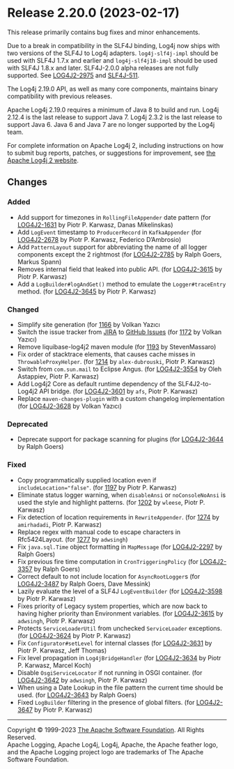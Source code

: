 <!---
 Licensed to the Apache Software Foundation (ASF) under one or more
 contributor license agreements.  See the NOTICE file distributed with
 this work for additional information regarding copyright ownership.
 The ASF licenses this file to You under the Apache License, Version 2.0
 (the "License"); you may not use this file except in compliance with
 the License.  You may obtain a copy of the License at

      http://www.apache.org/licenses/LICENSE-2.0

 Unless required by applicable law or agreed to in writing, software
 distributed under the License is distributed on an "AS IS" BASIS,
 WITHOUT WARRANTIES OR CONDITIONS OF ANY KIND, either express or implied.
 See the License for the specific language governing permissions and
 limitations under the License.
-->

# Release 2.20.0 (2023-02-17)

This release primarily contains bug fixes and minor enhancements.

Due to a break in compatibility in the SLF4J binding, Log4j now ships with two versions of the SLF4J to Log4j adapters. `log4j-slf4j-impl` should be used with SLF4J 1.7.x and earlier and `log4j-slf4j18-impl` should be used with SLF4J 1.8.x and later. SLF4J-2.0.0 alpha releases are not fully supported. See [LOG4J2-2975](https://issues.apache.org/jira/browse/LOG4J2-2975) and [SLF4J-511](https://jira.qos.ch/browse/SLF4J-511).

The Log4j 2.19.0 API, as well as many core components, maintains binary compatibility with previous releases.

Apache Log4j 2.19.0 requires a minimum of Java 8 to build and run. Log4j 2.12.4 is the last release to support Java 7. Log4j 2.3.2 is the last release to support Java 6. Java 6 and Java 7 are no longer supported by the Log4j team.

For complete information on Apache Log4j 2, including instructions on how to submit bug reports, patches, or suggestions for improvement, see [the Apache Log4j 2 website](http://logging.apache.org/log4j/2.x/).

## Changes

### Added
*   Add support for timezones in `RollingFileAppender` date pattern (for [LOG4J2-1631](https://issues.apache.org/jira/browse/LOG4J2-1631) by Piotr P. Karwasz, Danas Mikelinskas)
*   Add `LogEvent` timestamp to `ProducerRecord` in `KafkaAppender` (for [LOG4J2-2678](https://issues.apache.org/jira/browse/LOG4J2-2678) by Piotr P. Karwasz, Federico D’Ambrosio)
*   Add `PatternLayout` support for abbreviating the name of all logger components except the 2 rightmost (for [LOG4J2-2785](https://issues.apache.org/jira/browse/LOG4J2-2785) by Ralph Goers, Markus Spann)
*   Removes internal field that leaked into public API. (for [LOG4J2-3615](https://issues.apache.org/jira/browse/LOG4J2-3615) by Piotr P. Karwasz)
*   Add a `LogBuilder#logAndGet()` method to emulate the `Logger#traceEntry` method. (for [LOG4J2-3645](https://issues.apache.org/jira/browse/LOG4J2-3645) by Piotr P. Karwasz)

### Changed
*   Simplify site generation (for [1166](https://github.com/apache/logging-log4j2/pull/1166) by Volkan Yazıcı
*   Switch the issue tracker from [JIRA](https://issues.apache.org/jira/browse/LOG4J2) to [GitHub Issues](https://github.com/apache/logging-log4j2/issues) (for [1172](https://github.com/apache/logging-log4j2/pull/1172) by Volkan Yazıcı)
*   Remove liquibase-log4j2 maven module (for [1193](https://github.com/apache/logging-log4j2/pull/1193) by StevenMassaro)
*   Fix order of stacktrace elements, that causes cache misses in `ThrowableProxyHelper`. (for [1214](https://github.com/apache/logging-log4j2/pull/1214) by `alex-dubrouski`, Piotr P. Karwasz)
*   Switch from `com.sun.mail` to Eclipse Angus. (for [LOG4J2-3554](https://issues.apache.org/jira/browse/LOG4J2-3554) by Oleh Astappiev, Piotr P. Karwasz)
*   Add Log4j2 Core as default runtime dependency of the SLF4J2-to-Log4j2 API bridge. (for [LOG4J2-3601](https://issues.apache.org/jira/browse/LOG4J2-3601) by `afs`, Piotr P. Karwasz)
*   Replace `maven-changes-plugin` with a custom changelog implementation (for [LOG4J2-3628](https://issues.apache.org/jira/browse/LOG4J2-3628) by Volkan Yazıcı)

### Deprecated
*   Deprecate support for package scanning for plugins (for [LOG4J2-3644](https://issues.apache.org/jira/browse/LOG4J2-3644) by Ralph Goers)

### Fixed
*   Copy programmatically supplied location even if `includeLocation="false"`. (for [1197](https://github.com/apache/logging-log4j2/pull/1197) by Piotr P. Karwasz)
*   Eliminate status logger warning, when `disableAnsi` or `noConsoleNoAnsi` is used the style and highlight patterns. (for [1202](https://github.com/apache/logging-log4j2/pull/1202) by `wleese`, Piotr P. Karwasz)
*   Fix detection of location requirements in `RewriteAppender`. (for [1274](https://github.com/apache/logging-log4j2/pull/1274) by `amirhadadi`, Piotr P. Karwasz)
*   Replace regex with manual code to escape characters in Rfc5424Layout. (for [1277](https://github.com/apache/logging-log4j2/pull/1277) by `adwsingh`)
*   Fix `java.sql.Time` object formatting in `MapMessage` (for [LOG4J2-2297](https://issues.apache.org/jira/browse/LOG4J2-2297) by Ralph Goers)
*   Fix previous fire time computation in `CronTriggeringPolicy` (for [LOG4J2-3357](https://issues.apache.org/jira/browse/LOG4J2-3357) by Ralph Goers)
*   Correct default to not include location for `AsyncRootLogger`s (for [LOG4J2-3487](https://issues.apache.org/jira/browse/LOG4J2-3487) by Ralph Goers, Dave Messink)
*   Lazily evaluate the level of a SLF4J `LogEventBuilder` (for [LOG4J2-3598](https://issues.apache.org/jira/browse/LOG4J2-3598) by Piotr P. Karwasz)
*   Fixes priority of Legacy system properties, which are now back to having higher priority than Environment variables. (for [LOG4J2-3615](https://issues.apache.org/jira/browse/LOG4J2-3621) by `adwsingh`, Piotr P. Karwasz)
*   Protects `ServiceLoaderUtil` from unchecked `ServiceLoader` exceptions. (for [LOG4J2-3624](https://issues.apache.org/jira/browse/LOG4J2-3624) by Piotr P. Karwasz)
*   Fix `Configurator#setLevel` for internal classes (for [LOG4J2-3631](https://issues.apache.org/jira/browse/LOG4J2-3631) by Piotr P. Karwasz, Jeff Thomas)
*   Fix level propagation in `Log4jBridgeHandler` (for [LOG4J2-3634](https://issues.apache.org/jira/browse/LOG4J2-3634) by Piotr P. Karwasz, Marcel Koch)
*   Disable `OsgiServiceLocator` if not running in OSGI container. (for [LOG4J2-3642](https://issues.apache.org/jira/browse/LOG4J2-3642) by `adwsingh`, Piotr P. Karwasz)
*   When using a Date Lookup in the file pattern the current time should be used. (for [LOG4J2-3643](https://issues.apache.org/jira/browse/LOG4J2-3643) by Ralph Goers)
*   Fixed `LogBuilder` filtering in the presence of global filters. (for [LOG4J2-3647](https://issues.apache.org/jira/browse/LOG4J2-3647) by Piotr P. Karwasz)

* * *

Copyright © 1999-2023 [The Apache Software Foundation](https://www.apache.org). All Rights Reserved.  
Apache Logging, Apache Log4j, Log4j, Apache, the Apache feather logo, and the Apache Logging project logo are trademarks of The Apache Software Foundation.